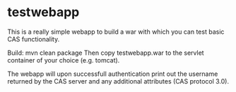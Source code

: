 testwebapp
==========

This is a really simple webapp to build a war with which you can test basic CAS functionality.

Build: mvn clean package
Then copy testwebapp.war to the servlet container of your choice (e.g. tomcat).

The webapp will upon successfull authentication print out the username returned by the
CAS server and any additional attributes (CAS protocol 3.0).

